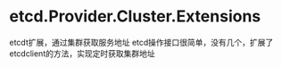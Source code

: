 # etcd.Provider.Cluster.Extensions
etcdt扩展，通过集群获取服务地址
  etcd操作接口很简单，没有几个，扩展了etcdclient的方法，实现定时获取集群地址
  
